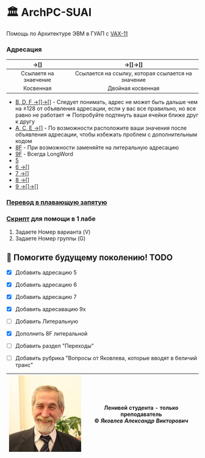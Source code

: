 # 🏛 ArchPC-SUAI
Помощь по Архитектуре ЭВМ в ГУАП c [VAX-11](https://en.wikipedia.org/wiki/VAX-11)
### Адресация
| ->[] | ->[]->[]  |
|:---:|:---:|
| Ссылаетя на знаечение | Ссылается на ссылку, которая ссылается на значение |
| Косвенная | Двойная косвенная |
* [B, D, F ->[]->[]](Address/B-D-F) - Следует понимать, адрес не может быть дальше чем на ±128 от объявления адресации, если у вас все правильно, но все равно не работает => Попробуйте подтянуть ваши ячейки ближе друг к другу
* [A, C, E ->[]](Address/A-C-E) - По возможности расположите ваши значения после объявления адресации, чтобы избежать проблем с дополнительным кодом
* [8F](Address/8F) - При возможности заменяйте на литеральную адресацию
* [9F](Address/9F) - Всегда LongWord
* [5](Address/5X) 
* [6 ->[]](Address/6X) 
* [7 ->[]](Address/7X) 
* [8 ->[]](Address/8X)
* [9 ->[]->[]](Address/9X)

### [Перевод в плавающую запятую](Mantissa/)

### [Cкрипт](src/1.py) для помощи в 1 лабе
1. Задаете Номер варианта (V)
2. Задаете Номер группы (G)

## 📌 Помогите будущему поколению! TODO
* [x] Добавить адресацию 5
* [x] Добавить адресацию 6
* [x] Добавить адресацию 7
* [x] Добавить адресавацию 9x
* [ ] Добавить Литеральную
* [x] Дополнить 8F литеральной
* [ ] Добавить раздел "Переходы"
* [ ] Добавить рубрика "Вопросы от Яковлева, которые вводят в беличий транс"


| ![Яковлев](img/brainfucker.jpg)  |  Ленивей студента - только преподаватель <br> &copy; _Яковлев Александр Викторович_ |
|--------|:---:|


